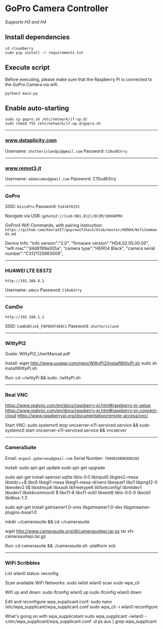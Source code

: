 # GoPro Camera Controller
_Supports H3 and H4_

## Install dependencies

    cd cloudberry
    sudo pip install -r requirements.txt

## Execute script

Before executing, please make sure that the Raspberry Pi is connected to the GoPro Camera via wifi.

    python3 main.py

## Enable auto-starting

    sudo cp gopro.sh /etc/network/if-up.d/
    sudo chmod 755 /etc/network/if-up.d/gopro.sh

---

### www.dataplicity.com

Username: `shutterislandpi@gmail.com`
Password: `C10ud63rry`

---

### www.remot3.it

Username: `adamsimms@gmail.com`
Password: C10ud63rry

---

### GoPro
SSID: `DiscoPro`
Password: `5143478255`

Navigate via USB: `gphoto2://[usb:001,012]/DCIM/100GOPRO`

GoPro4 Wifi Commands, with pairing instruction: `https://github.com/KonradIT/goprowifihack/blob/master/HERO4/WifiCommands.md`

Device Info:
    "info version":"2.0",
    "firmware version":"HD4.02.05.00.00",
    "wifi mac":"d4d9199a005a",
    "camera type":"HERO4 Black",
    "camera serial number":"C3121125863006",

---

### HUAWEI LTE E8372
    http://192.168.8.1

Username: `admin`
Password: `C10u63rry`

---

### CamDo
    http://192.168.1.1

SSID: `CamDoBlink_F8F005F4EDC1`
Password: `shutterisland`

---

### WittyPi2
Guide: WittyPi2_UserManual.pdf

Install:
    wget http://www.uugear.com/repo/WittyPi2/installWittyPi.sh
    sudo sh installWittyPi.sh

Run:
  cd ~/wittyPi && sudo ./wittyPi.sh

---

### Real VNC

https://www.realvnc.com/en/docs/raspberry-pi.html#raspberry-pi-setup
https://www.realvnc.com/en/docs/raspberry-pi.html#raspberry-pi-connect-cloud
https://www.raspberrypi.org/documentation/remote-access/vnc/

Start VNC:
  sudo systemctl stop vncserver-x11-serviced.service && sudo systemctl start vncserver-x11-serviced.service && vncserver

---

### CameraSuite

Email: `angeal.gabereau@gmail.com`
Serial Number: `7980026B9E8D0202`

Install:
  sudo apt-get update
  sudo apt-get upgrade
  
  sudo apt-get install openssl sqlite libts-0.0 libinput5 libgles2-mesa libstdc++$
  libc6 libegl1-mesa libegl1-mesa-drivers libexpat1 libz1 libpng12-0 libevdev2 li$
  libxdmcp6 libxau6 libfreetype6 libfontconfig1 libmtdev1 libudev1 libxkbcommon0 $
  libx11-6 libx11-xcb1 libxext6 libts-0.0-0 libxcb1 libdbus-1.3
  
  sudo apt-get install gstreamer1.0-omx libgstreamer1.0-dev libgstreamer-plugins-base1.0
  
  mkdir ~/camerasuite && cd ~/camerasuite
  
  wget http://www.camerasuite.org/dl/camerasuitepi.tar.gz
  tar xfv camerasuitepi.tar.gz

Run:
  cd camerasuite && ./camerasuite.sh -platform xcb

---

### WiFi Scribbles

List wlan0 status:
  iwconfig

Scan available WiFi Networks:
  sudo iwlist wlan0 scan
  sudo wpa_cli

Wifi up and down:
  sudo ifconfig wlan0 up
  sudo ifconfig wlan0 down

Edit and reconfigure wpa_supplicant.conf:
  sudo nano /etc/wpa_supplicant/wpa_supplicant.conf
  sudo wpa_cli -i wlan0 reconfigure

What's going on with wpa_supplicatant
  sudo wpa_supplicant -iwlan0 -c/etc/wpa_supplicant/wpa_supplicant.conf -d
  ps aux | grep wpa_supplicant
